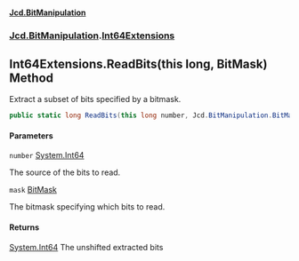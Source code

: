 #### [Jcd.BitManipulation](index.md 'index')

### [Jcd.BitManipulation](Jcd.BitManipulation 'Jcd.BitManipulation').[Int64Extensions](Jcd.BitManipulation.Int64Extensions 'Jcd.BitManipulation.Int64Extensions')

## Int64Extensions.ReadBits(this long, BitMask) Method

Extract a subset of bits specified by a bitmask.

```csharp
public static long ReadBits(this long number, Jcd.BitManipulation.BitMask mask);
```

#### Parameters

<a name='Jcd.BitManipulation.Int64Extensions.ReadBits(thislong,Jcd.BitManipulation.BitMask).number'></a>

`number` [System.Int64](https://docs.microsoft.com/en-us/dotnet/api/System.Int64 'System.Int64')

The source of the bits to read.

<a name='Jcd.BitManipulation.Int64Extensions.ReadBits(thislong,Jcd.BitManipulation.BitMask).mask'></a>

`mask` [BitMask](Jcd.BitManipulation.BitMask 'Jcd.BitManipulation.BitMask')

The bitmask specifying which bits to read.

#### Returns

[System.Int64](https://docs.microsoft.com/en-us/dotnet/api/System.Int64 'System.Int64')
The unshifted extracted bits